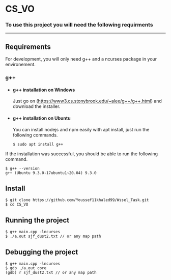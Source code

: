 # CS_VO

### To use this project you will need the following requirments

---
## Requirements

For development, you will only need g++ and a ncurses package in your environement.

### g++
- #### g++ installation on Windows

  Just go on (https://www3.cs.stonybrook.edu/~alee/g++/g++.html) and download the installer.

- #### g++ installation on Ubuntu

  You can install nodejs and npm easily with apt install, just run the following commands.

      $ sudo apt install g++

If the installation was successful, you should be able to run the following command.

    $ g++ --version
    g++ (Ubuntu 9.3.0-17ubuntu1~20.04) 9.3.0

###

## Install

    $ git clone https://github.com/Youssef11khaled99/Wssel_Task.git
    $ cd CS_VO

## Running the project

    $ g++ main.cpp -lncurses
    $ ./a.out sjf_dust2.txt // or any map path
    
   
## Debugging the project 

    $ g++ main.cpp -lncurses
    $ gdb ./a.out core
    (gdb) r sjf_dust2.txt // or any map path



